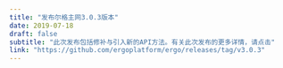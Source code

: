 ```yaml
---
title: "发布尔格主网3.0.3版本"
date: 2019-07-18
draft: false
subtitle: "此次发布包括修补与引入新的API方法。有关此次发布的更多详情，请点击"
link: "https://github.com/ergoplatform/ergo/releases/tag/v3.0.3"
---
```

